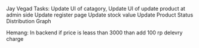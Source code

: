 Jay Vegad
Tasks: 
Update UI of catagory, 
Update UI of update product at admin side
Update register page
Update stock value 
Update Product Status Distribution Graph


Hemang:
In backend if price is leass than 3000 than add 100 rp delevry charge